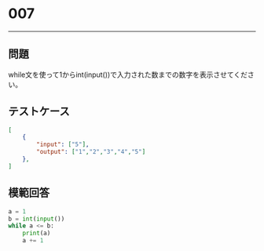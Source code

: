 # 007

---
## 問題

while文を使って1からint(input())で入力された数までの数字を表示させてください。

## テストケース

```json
[
	{
		"input": ["5"],
		"output": ["1","2","3","4","5"]
  	},
]
```

## 模範回答
```python
a = 1
b = int(input())
while a <= b:
	print(a)
	a += 1
```